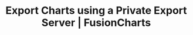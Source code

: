 ---
permalink: troubleshooting/export-charts-using-private-export-server.html
title: Export Charts using a Private Export Server | FusionCharts
description: When building charts with FusionCharts Suite XT, if you run into errors, you can use our troubleshooting to trace such errors
heading: Export Charts using a Private Export Server
chartPresent: false
---